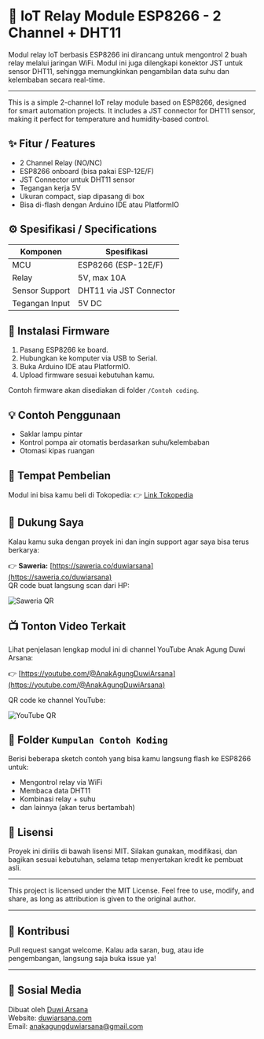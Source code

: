 # 🔌 IoT Relay Module ESP8266 - 2 Channel + DHT11

Modul relay IoT berbasis ESP8266 ini dirancang untuk mengontrol 2 buah relay melalui jaringan WiFi. Modul ini juga dilengkapi konektor JST untuk sensor DHT11, sehingga memungkinkan pengambilan data suhu dan kelembaban secara real-time.

---

This is a simple 2-channel IoT relay module based on ESP8266, designed for smart automation projects. It includes a JST connector for DHT11 sensor, making it perfect for temperature and humidity-based control.

## ✨ Fitur / Features

- 2 Channel Relay (NO/NC)
- ESP8266 onboard (bisa pakai ESP-12E/F)
- JST Connector untuk DHT11 sensor
- Tegangan kerja 5V
- Ukuran compact, siap dipasang di box
- Bisa di-flash dengan Arduino IDE atau PlatformIO

## ⚙️ Spesifikasi / Specifications

| Komponen       | Spesifikasi              |
|----------------|--------------------------|
| MCU            | ESP8266 (ESP-12E/F)      |
| Relay          | 5V, max 10A              |
| Sensor Support | DHT11 via JST Connector  |
| Tegangan Input | 5V DC                    |

## 🔧 Instalasi Firmware

1. Pasang ESP8266 ke board.
2. Hubungkan ke komputer via USB to Serial.
3. Buka Arduino IDE atau PlatformIO.
4. Upload firmware sesuai kebutuhan kamu.

Contoh firmware akan disediakan di folder `/Contoh coding`.

## 💡 Contoh Penggunaan

- Saklar lampu pintar
- Kontrol pompa air otomatis berdasarkan suhu/kelembaban
- Otomasi kipas ruangan

## 🛒 Tempat Pembelian

Modul ini bisa kamu beli di Tokopedia:
👉 [Link Tokopedia](https://tokopedia.link/BubYYGYAYRb)

## 🙌 Dukung Saya

Kalau kamu suka dengan proyek ini dan ingin support agar saya bisa terus berkarya:

👉 **Saweria:** [https://saweria.co/duwiarsana](https://saweria.co/duwiarsana)  
QR code buat langsung scan dari HP:

<p align="left">
  <img src="https://api.qrserver.com/v1/create-qr-code/?size=160x160&data=https://saweria.co/duwiarsana" alt="Saweria QR">
</p>

## 📺 Tonton Video Terkait

Lihat penjelasan lengkap modul ini di channel YouTube Anak Agung Duwi Arsana:

👉 [https://youtube.com/@AnakAgungDuwiArsana](https://youtube.com/@AnakAgungDuwiArsana)

QR code ke channel YouTube:

<p align="left">
  <img src="https://api.qrserver.com/v1/create-qr-code/?size=160x160&data=https://youtube.com/@AnakAgungDuwiArsana" alt="YouTube QR">
</p>

## 📁 Folder `Kumpulan Contoh Koding`

Berisi beberapa sketch contoh yang bisa kamu langsung flash ke ESP8266 untuk:
- Mengontrol relay via WiFi
- Membaca data DHT11
- Kombinasi relay + suhu
- dan lainnya (akan terus bertambah)

## 📄 Lisensi

Proyek ini dirilis di bawah lisensi MIT. Silakan gunakan, modifikasi, dan bagikan sesuai kebutuhan, selama tetap menyertakan kredit ke pembuat asli.

---

This project is licensed under the MIT License. Feel free to use, modify, and share, as long as attribution is given to the original author.

---

## 🧠 Kontribusi

Pull request sangat welcome. Kalau ada saran, bug, atau ide pengembangan, langsung saja buka issue ya!

---

## 📱 Sosial Media

Dibuat oleh [Duwi Arsana](https://youtube.com/@AnakAgungDuwiArsana)  
Website: [duwiarsana.com](https://duwiarsana.com)  
Email: anakagungduwiarsana@gmail.com
